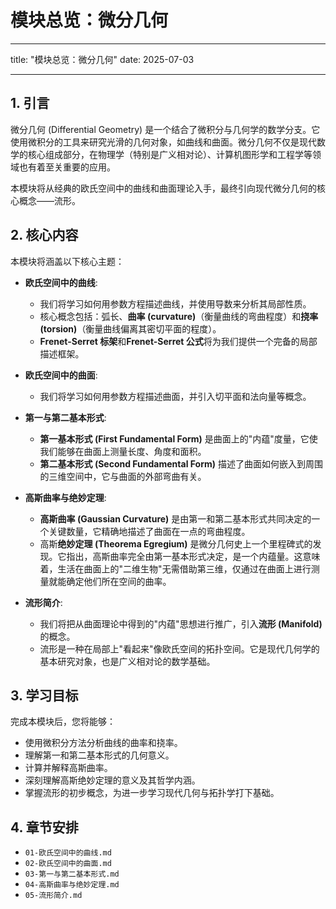 # 模块总览：微分几何

---

title: "模块总览：微分几何"
date: 2025-07-03

---

## 1. 引言

微分几何 (Differential Geometry) 是一个结合了微积分与几何学的数学分支。它使用微积分的工具来研究光滑的几何对象，如曲线和曲面。微分几何不仅是现代数学的核心组成部分，在物理学（特别是广义相对论）、计算机图形学和工程学等领域也有着至关重要的应用。

本模块将从经典的欧氏空间中的曲线和曲面理论入手，最终引向现代微分几何的核心概念——流形。

## 2. 核心内容

本模块将涵盖以下核心主题：

- **欧氏空间中的曲线**:
  - 我们将学习如何用参数方程描述曲线，并使用导数来分析其局部性质。
  - 核心概念包括：弧长、**曲率 (curvature)**（衡量曲线的弯曲程度）和**挠率 (torsion)**（衡量曲线偏离其密切平面的程度）。
  - **Frenet-Serret 标架**和**Frenet-Serret 公式**将为我们提供一个完备的局部描述框架。

- **欧氏空间中的曲面**:
  - 我们将学习如何用参数方程描述曲面，并引入切平面和法向量等概念。

- **第一与第二基本形式**:
  - **第一基本形式 (First Fundamental Form)** 是曲面上的"内蕴"度量，它使我们能够在曲面上测量长度、角度和面积。
  - **第二基本形式 (Second Fundamental Form)** 描述了曲面如何嵌入到周围的三维空间中，它与曲面的外部弯曲有关。

- **高斯曲率与绝妙定理**:
  - **高斯曲率 (Gaussian Curvature)** 是由第一和第二基本形式共同决定的一个关键数量，它精确地描述了曲面在一点的弯曲程度。
  - 高斯**绝妙定理 (Theorema Egregium)** 是微分几何史上一个里程碑式的发现。它指出，高斯曲率完全由第一基本形式决定，是一个内蕴量。这意味着，生活在曲面上的"二维生物"无需借助第三维，仅通过在曲面上进行测量就能确定他们所在空间的曲率。

- **流形简介**:
  - 我们将把从曲面理论中得到的"内蕴"思想进行推广，引入**流形 (Manifold)** 的概念。
  - 流形是一种在局部上"看起来"像欧氏空间的拓扑空间。它是现代几何学的基本研究对象，也是广义相对论的数学基础。

## 3. 学习目标

完成本模块后，您将能够：

- 使用微积分方法分析曲线的曲率和挠率。
- 理解第一和第二基本形式的几何意义。
- 计算并解释高斯曲率。
- 深刻理解高斯绝妙定理的意义及其哲学内涵。
- 掌握流形的初步概念，为进一步学习现代几何与拓扑学打下基础。

## 4. 章节安排

- `01-欧氏空间中的曲线.md`
- `02-欧氏空间中的曲面.md`
- `03-第一与第二基本形式.md`
- `04-高斯曲率与绝妙定理.md`
- `05-流形简介.md`
